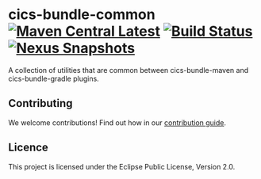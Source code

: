 # cics-bundle-common [![Maven Central Latest](https://maven-badges.herokuapp.com/maven-central/com.ibm.cics/cics-bundle-common/badge.svg)](https://search.maven.org/search?q=g:com.ibm.cics%20AND%20a:cics-bundle-common) [![Build Status](https://travis-ci.com/IBM/cics-bundle-common.svg?branch=main)](https://travis-ci.com/IBM/cics-bundle-common) [![Nexus Snapshots](https://img.shields.io/nexus/s/com.ibm.cics/cics-bundle-common.svg?server=https%3A%2F%2Foss.sonatype.org&label=snapshot&color=success)](https://oss.sonatype.org/#nexus-search;gav~com.ibm.cics~cics-bundle-common~~~)

A collection of utilities that are common between cics-bundle-maven and cics-bundle-gradle plugins.


## Contributing

We welcome contributions! Find out how in our [contribution guide](CONTRIBUTING.md).

## Licence

This project is licensed under the Eclipse Public License, Version 2.0.

